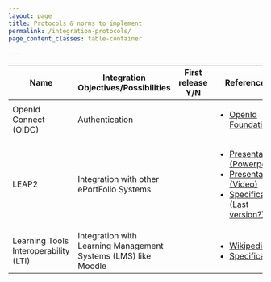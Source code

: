 ```yaml
---
layout: page
title: Protocols & norms to implement
permalink: /integration-protocols/
page_content_classes: table-container

---
```




<table>
 <thead>
<th>Name</th>
<th>Integration Objectives/Possibilities</th>
<th>First release Y/N</th>
<th>References</th>
<th>Comments</th>

</thead>

<tbody>

<tr>
<td>OpenId Connect (OIDC)</td>
<td>Authentication</td>
<td></td>
<td><ul>
<li><a href="https://openid.net/developers/how-connect-works/" target="_blank">OpenId Foundation</a></li>
</ul></td>
<td></td>
</tr>

<tr>
<td>LEAP2</td>
<td>Integration with other ePortFolio Systems</td>
<td></td>
<td><ul>
<li><a href="https://numerique.banq.qc.ca/patrimoine/details/52327/2222057" target="_blank">Presentation (Powerpoint)</a></li>
<li><a href="https://monde.ccdmd.qc.ca/ressource/?id=65477" target="_blank">Presentation (Video)</a></li>
<li><a href="https://cetis.org.uk/leap2/a/specification" target="_blank">Specification (Last version?)</a></li>
</ul></td>
<td></td>
</tr>

<tr>
<td> Learning Tools Interoperability (LTI)</td>
<td>Integration with Learning Management Systems (LMS) like Moodle</td>
<td></td>
<td><ul>
<li><a href="https://en.wikipedia.org/wiki/Learning_Tools_Interoperability" target="_blank">Wikipedia</a></li>
<li><a href="https://www.imsglobal.org/spec/lti/v1p3" target="_blank">Specification</a></li>
</ul></td>
<td></td>
</tr>

</tbody>
</table>
